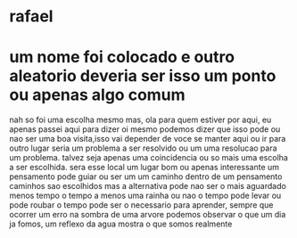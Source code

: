 # rafael
# um nome foi colocado e outro aleatorio deveria ser isso um ponto ou apenas algo comum
 nah so foi uma escolha mesmo mas, ola para quem estiver por aqui, eu apenas passei aqui para dizer oi mesmo
 podemos dizer que isso pode ou nao ser uma boa visita,isso vai depender de voce se manter aqui ou ir para outro lugar
 seria um problema a ser resolvido ou um uma resolucao para um problema.
 talvez seja apenas uma coincidencia ou so mais uma escolha a ser escolhida.
 sera esse local um lugar bom ou apenas interessante 
 um pensamento pode guiar ou ser um um caminho dentro de um pensamento
 caminhos sao escolhidos mas a alternativa pode nao ser o mais aguardado
 menos tempo o tempo a menos
 uma rainha ou nao
 o tempo pode levar ou pode roubar
 o tempo pode ser o necessario para aprender, sempre que ocorrer um erro
na sombra de uma arvore podemos observar o que um dia ja fomos, um reflexo da agua mostra o que somos realmente

